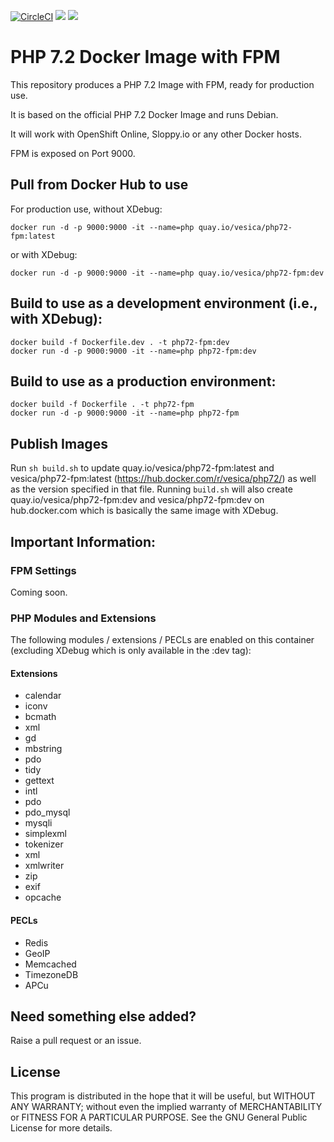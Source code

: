 [![CircleCI](https://circleci.com/gh/vesica/php72-fpm.svg?style=shield)](https://circleci.com/gh/vesica/php72-fpm)
[![](https://img.shields.io/docker/pulls/vesica/php72-fpm.svg)](https://cloud.docker.com/u/vesica/repository/docker/vesica/php72-fpm)
[![](https://img.shields.io/github/license/vesica/php72-fpm.svg)](https://github.com/vesica/php72-fpm/blob/master/LICENSE.txt)

# PHP 7.2 Docker Image with FPM

This repository produces a PHP 7.2 Image with FPM, ready for production use.

It is based on the official PHP 7.2 Docker Image and runs Debian.

It will work with OpenShift Online, Sloppy.io or any other Docker hosts.

FPM is exposed on Port 9000.

## Pull from Docker Hub to use

For production use, without XDebug:

```
docker run -d -p 9000:9000 -it --name=php quay.io/vesica/php72-fpm:latest
```

or with XDebug:
```
docker run -d -p 9000:9000 -it --name=php quay.io/vesica/php72-fpm:dev
```

## Build to use as a development environment (i.e., with XDebug):
```
docker build -f Dockerfile.dev . -t php72-fpm:dev
docker run -d -p 9000:9000 -it --name=php php72-fpm:dev
```

## Build to use as a production environment:
```
docker build -f Dockerfile . -t php72-fpm
docker run -d -p 9000:9000 -it --name=php php72-fpm
```


## Publish Images
Run ```sh build.sh``` to update quay.io/vesica/php72-fpm:latest and vesica/php72-fpm:latest (https://hub.docker.com/r/vesica/php72/) as well as the version specified in that file.
Running ```build.sh``` will also create quay.io/vesica/php72-fpm:dev and vesica/php72-fpm:dev on hub.docker.com which is basically the same image with XDebug.


## Important Information:

### FPM Settings

Coming soon.

### PHP Modules and Extensions
 
The following modules / extensions / PECLs are enabled on this container (excluding XDebug which is only available in the :dev tag):

#### Extensions
* calendar
* iconv 
* bcmath 
* xml 
* gd 
* mbstring 
* pdo 
* tidy 
* gettext 
* intl 
* pdo 
* pdo_mysql 
* mysqli 
* simplexml 
* tokenizer 
* xml 
* xmlwriter 
* zip
* exif
* opcache

#### PECLs
* Redis
* GeoIP
* Memcached
* TimezoneDB
* APCu

## Need something else added?

Raise a pull request or an issue.

## License
This program is distributed in the hope that it will be useful, but WITHOUT ANY WARRANTY; without even the implied warranty of
MERCHANTABILITY or FITNESS FOR A PARTICULAR PURPOSE. See the GNU General Public License for more details.

